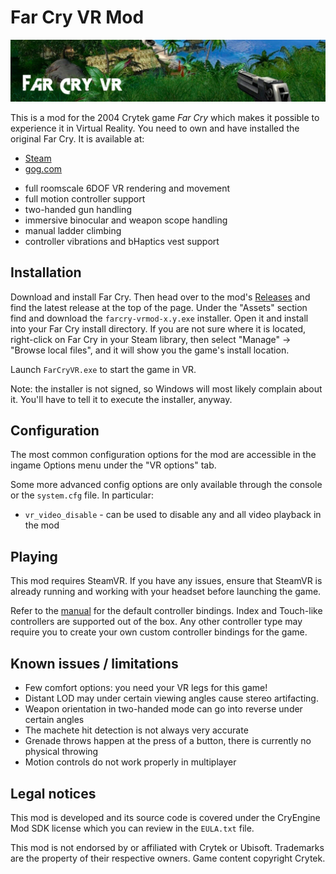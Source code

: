 # Far Cry VR Mod

![Title](title.jpg)

This is a mod for the 2004 Crytek game *Far Cry* which makes it possible to experience it in Virtual Reality.
You need to own and have installed the original Far Cry. It is available at:
* [Steam](https://store.steampowered.com/app/13520/Far_Cry/)
* [gog.com](https://www.gog.com/en/game/far_cry)

- full roomscale 6DOF VR rendering and movement
- full motion controller support
- two-handed gun handling
- immersive binocular and weapon scope handling
- manual ladder climbing
- controller vibrations and bHaptics vest support

## Installation

Download and install Far Cry. Then head over to the mod's [Releases](https://github.com/fholger/farcry_vrmod/releases) and
find the latest release at the top of the page. Under the "Assets" section find and download the `farcry-vrmod-x.y.exe` installer.
Open it and install into your Far Cry install directory. If you are not sure where it is located,
right-click on Far Cry in your Steam library, then select "Manage" -> "Browse local files", and it will show you the game's install location.

Launch `FarCryVR.exe` to start the game in VR.

Note: the installer is not signed, so Windows will most likely complain about it. You'll have to tell it to execute the installer, anyway.

## Configuration

The most common configuration options for the mod are accessible in the ingame Options menu under the "VR options" tab.

Some more advanced config options are only available through the console or the `system.cfg` file. In particular:
- `vr_video_disable` - can be used to disable any and all video playback in the mod

## Playing

This mod requires SteamVR. If you have any issues, ensure that SteamVR is already running and working with your headset before launching the game.

Refer to the [manual](https://farcryvr.de/manual/) for the default controller bindings. Index and Touch-like controllers are supported out of the box. Any other controller type may require you to create your own custom controller bindings for the game.

## Known issues / limitations

- Few comfort options: you need your VR legs for this game!
- Distant LOD may under certain viewing angles cause stereo artifacting.
- Weapon orientation in two-handed mode can go into reverse under certain angles
- The machete hit detection is not always very accurate
- Grenade throws happen at the press of a button, there is currently no physical throwing
- Motion controls do not work properly in multiplayer

## Legal notices

This mod is developed and its source code is covered under the CryEngine Mod SDK license which you can review in the `EULA.txt` file.

This mod is not endorsed by or affiliated with Crytek or Ubisoft.  Trademarks are the property of their respective owners. Game content copyright Crytek.
